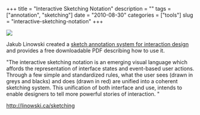 +++
title = "Interactive Sketching Notation"
description = ""
tags = ["annotation", "sketching"]
date = "2010-08-30"
categories = ["tools"]
slug = "interactive-sketching-notation"
+++


<div class="tool-screenshot mb1"><a href="http://linowski.ca/sketching"><img id="bluga-thumbnail-2760" class="bluga-thumbnail custom" src="/media/bluga/
wt5230689b7c0f6_custom.jpg"/></a></div><p>Jakub Linowski created a <a href="http://www.linowski.ca/sketching">sketch annotation system for interaction design</a> and provides a free downloadable PDF describing how to use it.</p>

<p>&quot;The interactive sketching notation is an emerging visual language which affords the representation of interface states and event-based user actions. Through a few simple and standardized rules, what the user sees (drawn in greys and blacks) and does (drawn in red) are unified into a coherent sketching system. This unification of both interface and use, intends to enable designers to tell more powerful stories of interaction. &quot;</p>

  
<p><a href="http://linowski.ca/sketching">http://linowski.ca/sketching</a></p>
      
